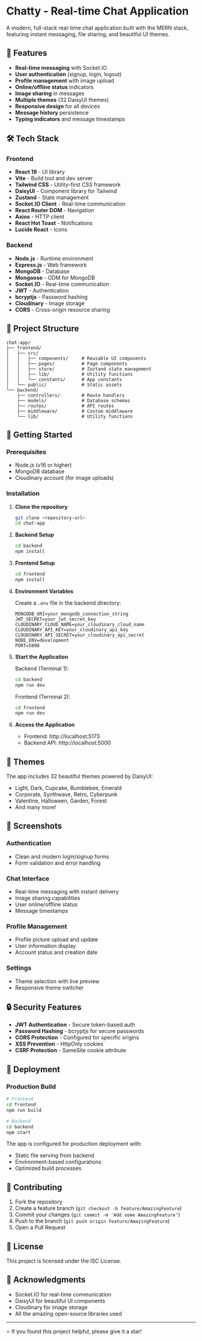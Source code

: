 # Chatty - Real-time Chat Application

A modern, full-stack real-time chat application built with the MERN stack, featuring instant messaging, file sharing, and beautiful UI themes.

## 🚀 Features

- **Real-time messaging** with Socket.IO
- **User authentication** (signup, login, logout)
- **Profile management** with image upload
- **Online/offline status** indicators
- **Image sharing** in messages
- **Multiple themes** (32 DaisyUI themes)
- **Responsive design** for all devices
- **Message history** persistence
- **Typing indicators** and message timestamps

## 🛠️ Tech Stack

### Frontend
- **React 19** - UI library
- **Vite** - Build tool and dev server
- **Tailwind CSS** - Utility-first CSS framework
- **DaisyUI** - Component library for Tailwind
- **Zustand** - State management
- **Socket.IO Client** - Real-time communication
- **React Router DOM** - Navigation
- **Axios** - HTTP client
- **React Hot Toast** - Notifications
- **Lucide React** - Icons

### Backend
- **Node.js** - Runtime environment
- **Express.js** - Web framework
- **MongoDB** - Database
- **Mongoose** - ODM for MongoDB
- **Socket.IO** - Real-time communication
- **JWT** - Authentication
- **bcryptjs** - Password hashing
- **Cloudinary** - Image storage
- **CORS** - Cross-origin resource sharing

## 📁 Project Structure

```
chat-app/
├── frontend/
│   ├── src/
│   │   ├── components/     # Reusable UI components
│   │   ├── pages/          # Page components
│   │   ├── store/          # Zustand state management
│   │   ├── lib/            # Utility functions
│   │   └── constants/      # App constants
│   └── public/             # Static assets
└── backend/
    ├── controllers/        # Route handlers
    ├── models/             # Database schemas
    ├── routes/             # API routes
    ├── middleware/         # Custom middleware
    └── lib/                # Utility functions
```

## 🚦 Getting Started

### Prerequisites
- Node.js (v16 or higher)
- MongoDB database
- Cloudinary account (for image uploads)

### Installation

1. **Clone the repository**
   ```bash
   git clone <repository-url>
   cd chat-app
   ```

2. **Backend Setup**
   ```bash
   cd backend
   npm install
   ```

3. **Frontend Setup**
   ```bash
   cd frontend
   npm install
   ```

4. **Environment Variables**
   
   Create a `.env` file in the backend directory:
   ```env
   MONGODB_URI=your_mongodb_connection_string
   JWT_SECRET=your_jwt_secret_key
   CLOUDINARY_CLOUD_NAME=your_cloudinary_cloud_name
   CLOUDINARY_API_KEY=your_cloudinary_api_key
   CLOUDINARY_API_SECRET=your_cloudinary_api_secret
   NODE_ENV=development
   PORT=5000
   ```

5. **Start the Application**
   
   Backend (Terminal 1):
   ```bash
   cd backend
   npm run dev
   ```
   
   Frontend (Terminal 2):
   ```bash
   cd frontend
   npm run dev
   ```

6. **Access the Application**
   - Frontend: http://localhost:5173
   - Backend API: http://localhost:5000

## 🎨 Themes

The app includes 32 beautiful themes powered by DaisyUI:
- Light, Dark, Cupcake, Bumblebee, Emerald
- Corporate, Synthwave, Retro, Cyberpunk
- Valentine, Halloween, Garden, Forest
- And many more!

## 📱 Screenshots

### Authentication
- Clean and modern login/signup forms
- Form validation and error handling

### Chat Interface
- Real-time messaging with instant delivery
- Image sharing capabilities
- User online/offline status
- Message timestamps

### Profile Management
- Profile picture upload and update
- User information display
- Account status and creation date

### Settings
- Theme selection with live preview
- Responsive theme switcher

## 🔒 Security Features

- **JWT Authentication** - Secure token-based auth
- **Password Hashing** - bcryptjs for secure passwords
- **CORS Protection** - Configured for specific origins
- **XSS Prevention** - HttpOnly cookies
- **CSRF Protection** - SameSite cookie attribute

## 🚀 Deployment

### Production Build
```bash
# Frontend
cd frontend
npm run build

# Backend
cd backend
npm start
```

The app is configured for production deployment with:
- Static file serving from backend
- Environment-based configurations
- Optimized build processes

## 🤝 Contributing

1. Fork the repository
2. Create a feature branch (`git checkout -b feature/AmazingFeature`)
3. Commit your changes (`git commit -m 'Add some AmazingFeature'`)
4. Push to the branch (`git push origin feature/AmazingFeature`)
5. Open a Pull Request

## 📄 License

This project is licensed under the ISC License.

## 🙏 Acknowledgments

- Socket.IO for real-time communication
- DaisyUI for beautiful UI components
- Cloudinary for image storage
- All the amazing open-source libraries used

---

⭐ If you found this project helpful, please give it a star!
